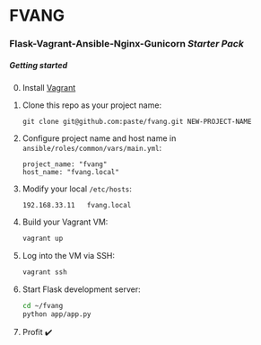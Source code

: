 FVANG
=======

### Flask-Vagrant-Ansible-Nginx-Gunicorn *Starter Pack*

##### Getting started

0. Install [Vagrant](https://www.vagrantup.com/)

0. Clone this repo as your project name:
    ```
    git clone git@github.com:paste/fvang.git NEW-PROJECT-NAME
    ```

0. Configure project name and host name in `ansible/roles/common/vars/main.yml`:
    ```
    project_name: "fvang"
    host_name: "fvang.local"
    ```

0. Modify your local `/etc/hosts`:

    ```
    192.168.33.11   fvang.local
    ```

0. Build your Vagrant VM:

    ```sh
    vagrant up
    ```

0. Log into the VM via SSH:
    ```sh
    vagrant ssh
    ```

0. Start Flask development server:
    ```sh
    cd ~/fvang
    python app/app.py
    ```

0. Profit :heavy_check_mark:
